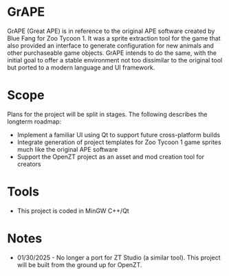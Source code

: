 # GrAPE

GrAPE (Great APE) is in reference to the original APE software created by Blue Fang for Zoo Tycoon 1. It was a sprite extraction tool for the game that also provided an interface to generate configuration for new animals and other purchaseable game objects. GrAPE intends to do the same, with the initial goal to offer a stable environment not too dissimilar to the original tool but ported to a modern language and UI framework.

# Scope

Plans for the project will be split in stages. The following describes the longterm roadmap:

- Implement a familiar UI using Qt to support future cross-platform builds
- Integrate generation of project templates for Zoo Tycoon 1 game sprites much like the original APE software
- Support the OpenZT project as an asset and mod creation tool for creators

# Tools

- This project is coded in MinGW C++/Qt

# Notes

- 01/30/2025 - No longer a port for ZT Studio (a similar tool). This project will be built from the ground up for OpenZT.

